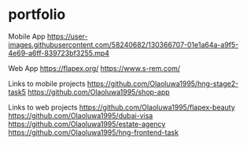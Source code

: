 # portfolio

Mobile App
https://user-images.githubusercontent.com/58240682/130366707-01e1a64a-a9f5-4e69-a6ff-839723bf3255.mp4

Web App
https://flapex.org/
https://www.s-rem.com/

Links to mobile projects
https://github.com/Olaoluwa1995/hng-stage2-task5
https://github.com/Olaoluwa1995/shop-app

Links to web projects
https://github.com/Olaoluwa1995/flapex-beauty     
https://github.com/Olaoluwa1995/dubai-visa
https://github.com/Olaoluwa1995/estate-agency
https://github.com/Olaoluwa1995/hng-frontend-task


